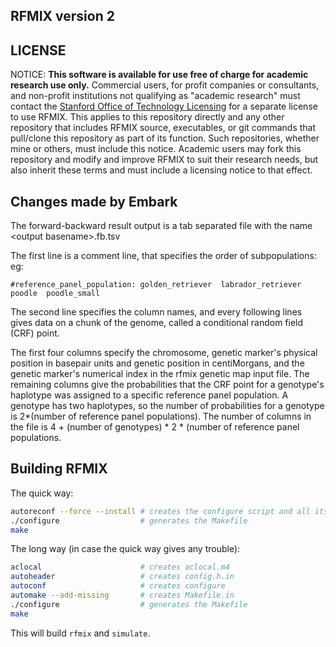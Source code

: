 ## RFMIX version 2

## LICENSE

NOTICE: **This software is available for use free of charge for academic research use only.** Commercial users, for profit companies or consultants, and non-profit institutions not qualifying as "academic research" must contact the [Stanford Office of Technology Licensing](http://otl.stanford.edu/) for a separate license to use RFMIX. This applies to this repository directly and any other repository that includes RFMIX source, executables, or git commands that pull/clone this repository as part of its function. Such repositories, whether mine or others, must include this notice. Academic users may fork this repository and modify and improve RFMIX to suit their research needs, but also inherit these terms and must include a licensing notice to that effect.

## Changes made by Embark

The forward-backward result output is a tab separated file with the name \<output basename\>.fb.tsv

The first line is a comment line, that specifies the order of subpopulations:
eg:
```
#reference_panel_population: golden_retriever  labrador_retriever  poodle  poodle_small
```

The second line specifies the column names, and every following lines gives data on a chunk of the genome, called a conditional random field (CRF) point.

The first four columns specify the chromosome, genetic marker's physical position in basepair units and genetic position in centiMorgans, and the genetic marker's numerical index in the rfmix genetic map input file. The remaining columns give the probabilities that the CRF point for a genotype's haplotype was assigned to a specific reference panel population. A genotype has two haplotypes, so the number of probabilities for a genotype is 2*(number of reference panel populations). The number of columns in the file is 4 + (number of genotypes) * 2 * (number of reference panel populations.

## Building RFMIX

The quick way:
```sh
autoreconf --force --install # creates the configure script and all its dependencies
./configure                  # generates the Makefile
make
```

The long way (in case the quick way gives any trouble):
```sh
aclocal                      # creates aclocal.m4
autoheader                   # creates config.h.in
autoconf                     # creates configure
automake --add-missing       # creates Makefile.in
./configure                  # generates the Makefile
make
```

This will build `rfmix` and `simulate`.
